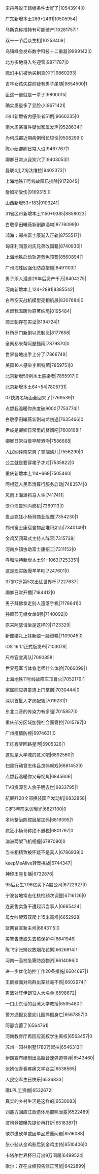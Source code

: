 宋丹丹说王鹤棣条件太好了|10543914|0

广东新增本土289+2461|10505954|

马斯克称推特有可能破产|10281757|1

双十一节后众生相|10253409|

乌镇峰会发布数字科技十二重器|9999142|0

北方多地将入冬迎雪|9871787|0

魔幻手机被他买到真的了|9860293|

吉林女孩失踪前疑有男子尾随|9854500|1

臣这一退就是一辈子|9800015|

确实发量多了显脸小|9671421|

四川新增省内感染者51例|9666235|0

南大周某事件疑似家属发声|9528634|1

为何成都近期病例增长较快|9508299|0

陈小纭卿卿日常人设|9467767|1

卿卿日常点我笑穴了|9403053|1

曼联4比2淘汰维拉|9402373|1

上海地铁11号线故障已排除|9172049|

詹姆斯受伤|9169315|0

山西新增53+183|9103241|

31省区市新增本土1150+9385|8858023|

白敬亭田曦薇新剧醉酒吻|8776099|0

鸿海：郑州富士康渐入正轨|8755517|1

匈牙利同意刘氏兄弟改国籍|8740936|1

上海地铁启动轨道蓝色预警|8560894|1

广州海珠区强化防疫措施|8491103|1

男子杀人潜逃29年后资产千万|8404275|

河南新增本土124+2881|8385542|

白帝空天战机模型亮相航展|8307684|0

点燃我温暖你原著结局|8195484|

商王朝存在实证|8194724|1

朴所罗门新剧以恶制恶|8177658|

全网都来帮阿瑟挡雨|7879870|0

世界各地出手上分了|7866749|

美国16人感染李斯特菌|7859751|0

北京新增59例本土感染者|7855917|0

北京新增本土64+54|7805731|

07快男名场面全回来了|7769539|1

点燃我温暖你热度破9000|7753774|1

白敬亭田曦薇新剧乌龙初遇|7635466|0

尹岐是卿卿日常里的赘婿吧|7608198|1

卿卿日常白敬亭醉酒吻|7586668|

人民网评南京男子掌掴幼儿|7556290|0

公主就是要穿裙子才对|7535822|0

重庆新增本土114+669|7505460|

阿根廷人民币清算行服务启动|7483574|0

风雨上海滩抓马人生|7417411|

沃尔沃告别内燃机|7369113|0

盘点疯狂小杨哥商业版图|7354230|1

郑州富士康宿舍物品堆积如山|7340149|1

金鸡奖闭幕式主持人阵容|7315738|

河南乡镇协助富士康招工|7311152|0

呼和浩特新增本土91+1063|7253351|

这是现实版慢羊羊吧|7247601|0

37岁C罗第5次出征世界杯|7227637|

卿卿日常开播|7184412|0

男子拜佛拿走别人遗落手机|7178641|0

孙颖莎无缘女单8强|7140092|0

原来阿瑟请坐是这样的|7123329|

新郎婚礼上抹新娘一脸蛋糕|7109045|0

iOS 16.1.1正式版发布|7103078|

尺帝官宣离队|7090858|

世界冠军当体育老师什么体验|7066099|1

上海地铁11号线故障车顶冒火|7052179|1

家属回应男童遭上门掌掴|7030444|0

深圳首批人才房配售|7019231|1

东北口音的传染力有多强|7015857|0

重庆部分区域加强社会面管控|7015797|0

广州疫情防控|6974631|0

王栎鑫梦回路星河|6905326|1

这就是大学城的意义吧|6892560|1

扫黑行动曾志伟吕良伟飙戏|6881453|0

点燃我温暖你父母视角|6845606|

TVB资深艺人余子明去世|6833795|1

航展歼20全部换装国产发动机|6832858|

C罗3年前采访曝光|6827100|0

多地整治防控层层加码|6819395|1

疯狂小杨哥称绝不避税|6801797|0

澳洲两架飞机相撞|6787090|0

当长相精致被怀疑不是真人|6786939|0

keepMeAlive转音挑战|6744347|

神印王座复播|6732876|

95后女生1.96亿买下A股公司|6722927|0

宁波各地常态化核检频次调整|6716126|0

连麦售卖鱼干遭起诉当事人|6665424|

母女吵架双双爬上15米高塔|6652928|

篮网官宣新主帅|6643115|0

美警告澳或失去核保护伞|6641946|

陈飞宇张婧仪放烟花花絮|6626914|1

河南一高校急需防疫物资|6614086|0

进一步优化防控工作20条措施|6604697|1

王鹤棣面对鸡群出笼丝毫不慌|6602974|1

男篮对阵伊朗12人大名单|6598672|

一口山东话的台湾大学教授|6595480|1

警方通报女童幼儿园摔倒身亡|6567857|0

阿瑟含蓄了|6564761|

河南教育厅再回应高校学生离校|6563457|0

苏州一园林别墅1780万起拍|6546313|1

伊朗宣布研制出高超音速弹道导弹|6543460|

张婧仪青春疼痛文学女主|6538565|

人民空军生日快乐|6536833|

曝LPL工资帽|6532672|

真实的乡村生活是这样的|6530083|

刘鑫方回应江歌遗体局部照泄露|6522489|

波司登被曝先提价再打折|6518387|1

歌尔遭砍单或因单品质量问题|6516088|

张小斐从金鸡影后到金鸡主持|6510406|0

卡塔尔世界杯已订出9万间房|6499524|

歌尔：存在业绩预告修正可能|6422899|

